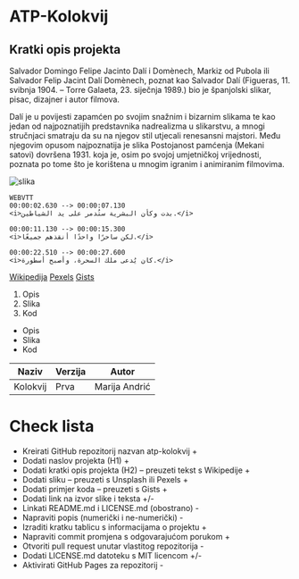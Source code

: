 # ATP-Kolokvij

## Kratki opis projekta

Salvador Domingo Felipe Jacinto Dalí i Domènech, Markiz od Pubola ili Salvador Felip Jacint Dalí Domènech, poznat kao Salvador Dalí (Figueras, 11. svibnja 1904. – Torre Galaeta, 23. siječnja 1989.) bio je španjolski slikar, pisac, dizajner i autor filmova.

Dalí je u povijesti zapamćen po svojim snažnim i bizarnim slikama te kao jedan od najpoznatijih predstavnika nadrealizma u slikarstvu, a mnogi stručnjaci smatraju da su na njegov stil utjecali renesansni majstori. Među njegovim opusom najpoznatija je slika Postojanost pamćenja (Mekani satovi) dovršena 1931. koja je, osim po svojoj umjetničkoj vrijednosti, poznata po tome što je korištena u mnogim igranim i animiranim filmovima.

![slika](https://www.pexels.com/photo/a-stained-glass-window-in-a-church-with-a-sun-27856440/)

```
WEBVTT
00:00:02.630 --> 00:00:07.130
<i>بدت وكأن البشرية ستُدمر على يد الشياطين.</i>

00:00:11.130 --> 00:00:15.300
<i>لكن ساحرًا واحدًا أنقذهم جميعًا.</i>

00:00:22.510 --> 00:00:27.600
<i>كان يُدعى ملك السحرة، وأصبح أسطورة.</i>
```
[Wikipedija](https://hr.wikipedia.org/wiki/Glavna_stranica)
[Pexels](https://www.pexels.com/photo/a-stained-glass-window-in-a-church-with-a-sun-27856440/)
[Gists](https://gist.github.com/discover)

1. Opis
2. Slika
3. Kod

- Opis
- Slika
- Kod

| Naziv | Verzija | Autor |
|--------|--------|-----------|
| Kolokvij | Prva | Marija Andrić|

# Check lista

 - Kreirati GitHub repozitorij nazvan atp-kolokvij +
 - Dodati naslov projekta (H1) +
 - Dodati kratki opis projekta (H2) – preuzeti tekst s Wikipedije +
 - Dodati sliku – preuzeti s Unsplash ili Pexels +
 - Dodati primjer koda – preuzeti s Gists +
 - Dodati link na izvor slike i teksta +/-
 - Linkati README.md i LICENSE.md (obostrano) -
 - Napraviti popis (numerički i ne-numerički) -
 - Izraditi kratku tablicu s informacijama o projektu +
 - Napraviti commit promjena s odgovarajućom porukom +
 - Otvoriti pull request unutar vlastitog repozitorija -
 - Dodati LICENSE.md datoteku s MIT licencom +/-
 - Aktivirati GitHub Pages za repozitorij -
